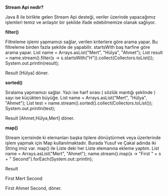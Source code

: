 **Stream Api nedir?**

Java 8 ile birlikte gelen Stream Api desteği, veriler üzerinde yapacağımız işlemleri temiz ve anlaşılır bir şekilde ifade edebilmemize olanak sağlıyor.

**filter()**

Filtreleme işlemi yapmamızı sağlar, verilen kriterlere göre arama yapar. Bu filtreleme birden fazla şekilde de yapabilir. startsWith baş harfine göre arama yapar.
List<String> name = Arrays.asList("Mert", "Hülya", "Ahmet");
List result = name.stream().filter(s -> s.startsWith("H")).collect(Collectors.toList());
System.out.println(result);
  
Result [Hülya] döner.
  
  
**sorted()**
  
Sıralama yapmamızı sağlar. Yazı ise harf sırası ( sözlük mantığı şeklinde ) sayı ise küçükten büyüğe.
List<String> name = Arrays.asList("Mert", "Hülya", "Ahmet");
List<String> test = name.stream().sorted().collect(Collectors.toList());
System.out.println(test);
  
Result [Ahmet,Hülya,Mert] döner.

**map()**
  
Stream içerisinde ki elemanları başka tiplere dönüştürmek veya üzerlerinde işlem yapmak için Map kullanılmaktadır.
Burada Yusuf ve Çakal adında iki String imiz var. map() ile Liste deki her Liste elemanına ekleme yaptım.
List<String> name = Arrays.asList("Mert", "Ahmet");
name.stream().map(s -> "First " + s + 
" Second").forEach(System.out::println);
  
 Result
  
First Mert Second
  
First Ahmet Second, döner.
